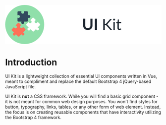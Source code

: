 <p align="center"><img src="uikit.png"></p>

# Introduction
UI Kit is a lightweight collection of essential UI components written in Vue, meant to compliment and replace the default Bootstrap 4 jQuery-based JavaScript file.

UI Kit is **not** a CSS framework. While you will find a basic grid component - it is not meant for common web design purposes. You won't find styles for button, typography, links, tables, or any other form of web element. Instead, the focus is on creating reusable components that have interactivity utilizing the Bootstrap 4 framework.
